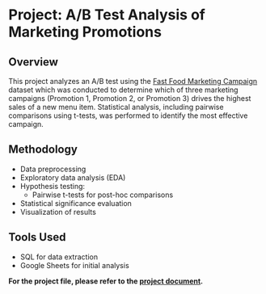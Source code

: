 # **Project: A/B Test Analysis of Marketing Promotions**

## Overview
This project analyzes an A/B test using the [Fast Food Marketing Campaign](https://www.kaggle.com/datasets/chebotinaa/fast-food-marketing-campaign-ab-test) dataset which was conducted to determine which of three marketing campaigns (Promotion 1, Promotion 2, or Promotion 3) drives the highest sales of a new menu item. Statistical analysis, including pairwise comparisons using t-tests, was performed to identify the most effective campaign.

## Methodology
- Data preprocessing  
- Exploratory data analysis (EDA)  
- Hypothesis testing:  
  - Pairwise t-tests for post-hoc comparisons  
- Statistical significance evaluation  
- Visualization of results  

## Tools Used  
- SQL for data extraction  
- Google Sheets for initial analysis  

**For the project file, please refer to the [**project document**](https://docs.google.com/document/d/1mHfmzDUe9CPkNIu_9Mv2IPHv8mADZmR1ohPyskBkMjI/edit?usp=sharing).**

